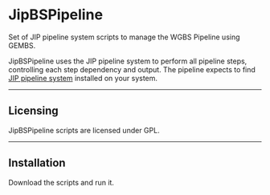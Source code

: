 JipBSPipeline
=============

Set of JIP pipeline system scripts to manage the WGBS Pipeline using GEMBS.


JipBSPipeline uses the JIP pipeline system to perform all pipeline steps, controlling each step dependency and output. 
The pipeline expects to find [JIP pipeline system](https://github.com/thasso/pyjip) installed on your system.
   
---------
Licensing
---------

JipBSPipeline scripts are licensed under GPL.

------------
Installation
------------

Download the scripts and run it.

